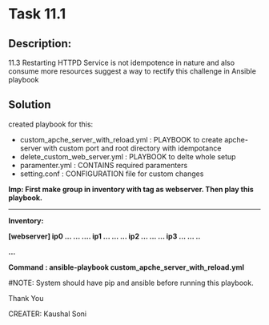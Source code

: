 # Task 11.1

## Description:

 11.3 Restarting HTTPD Service is not
idempotence in nature and also consume more
resources suggest a way to rectify this challenge
in Ansible playbook

## Solution

created playbook for this:

- custom_apche_server_with_reload.yml : PLAYBOOK to create apche-server with custom port and root directory with idempotance
- delete_custom_web_server.yml   : PLAYBOOK to delte whole setup 
- paramenter.yml  :   CONTAINS required paramenters
- setting.conf    :   CONFIGURATION file for custom changes 


<b>

Imp: First make group in inventory with tag as webserver. Then play this playbook.

---
Inventory:

[webserver]
ip0 ...  ... ....
ip1 ... ... ...
ip2 ... ... ...
ip3 ... ... ..

...




Command : ansible-playbook custom_apche_server_with_reload.yml 
</b>

#NOTE: System should have pip and ansible before running this playbook. 

Thank You 


CREATER: Kaushal Soni


